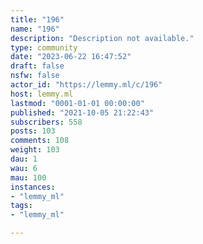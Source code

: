 ```yaml
---
title: "196" 
name: "196"
description: "Description not available."
type: community
date: "2023-06-22 16:47:52"
draft: false
nsfw: false
actor_id: "https://lemmy.ml/c/196"
host: lemmy.ml
lastmod: "0001-01-01 00:00:00"
published: "2021-10-05 21:22:43"
subscribers: 558
posts: 103
comments: 108
weight: 103
dau: 1
wau: 6
mau: 100
instances:
- "lemmy_ml"
tags: 
- "lemmy_ml"

---
```

